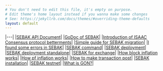 ```yaml
---
# You don't need to edit this file, it's empty on purpose.
# Edit theme's home layout instead if you wanna make some changes
# See: https://jekyllrb.com/docs/themes/#overriding-theme-defaults
layout: default
---
```


|---|
|[SEBAK API Document](https://bosnet.github.io/sebak)|
|[GoDoc of SEBAK](https://godoc.org/boscoin.io/sebak)|
|[Introduction of ISAAC Consensus protocol betterments](/introduction-isaac-consensus-protocol-betterment/)|
|[Simple guide for SEBAK migration](/simple-guide-for-sebak-migration/)|
|[I found some errors in SEBAK](/I-find-some-errors-in-sebak/)|
|[SEBAK command](/SEBAK-command/)|
|[SEBAK deployment](/SEBAK-deployment/)|
|[SEBAK deployment standalone](/SEBAK-deployment-standalone/)|
|[SEBAK for exchange](/SEBAK-for-exchange/)|
|[How block inflation works](/how-block-inflation-works/)|
|[How pf inflation works](/how-pf-inflation-works/)|
|[How to make transaction post](/how-to-make-transaction-post/)|
|[SEBAK installation](/SEBAK-installation/)|
|[SEBAK testnet](/SEBAK-testnet/)|
|[What is GON?](/what-is-gon/)|
